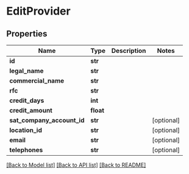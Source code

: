 # EditProvider

## Properties
Name | Type | Description | Notes
------------ | ------------- | ------------- | -------------
**id** | **str** |  | 
**legal_name** | **str** |  | 
**commercial_name** | **str** |  | 
**rfc** | **str** |  | 
**credit_days** | **int** |  | 
**credit_amount** | **float** |  | 
**sat_company_account_id** | **str** |  | [optional] 
**location_id** | **str** |  | [optional] 
**email** | **str** |  | [optional] 
**telephones** | **str** |  | [optional] 

[[Back to Model list]](../README.md#documentation-for-models) [[Back to API list]](../README.md#documentation-for-api-endpoints) [[Back to README]](../README.md)


